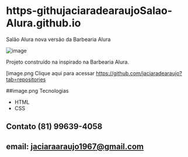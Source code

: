 # https-githujaciaradearaujoSalao-Alura.github.io
Salão Alura nova versão da Barbearia Alura

![image](https://user-images.githubusercontent.com/109833305/203201468-ac35550f-61de-4f80-8cba-9c2d233da055.png)




Projeto construído na inspirado na Barbearia Alura.

[image.png Clique aqui para acessar https://github.com/jaciaradearaujo?tab=repositories


##image.png Tecnologias
- HTML
- CSS

## Contato (81) 99639-4058

## email: jaciaraaraujo1967@gmail.com

